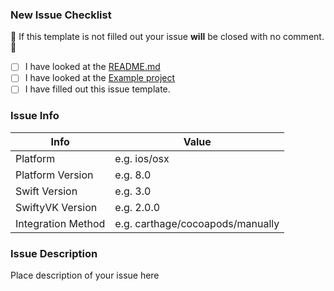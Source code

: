 ### New Issue Checklist

🚫 If this template is not filled out your issue **will** be closed with no comment. 🚫

* [ ] I have looked at the [README.md](./README.md)
* [ ] I have looked at the [Example project](./Example)
* [ ] I have filled out this issue template.

### Issue Info

 Info                    | Value                               |
-------------------------|-------------------------------------|
 Platform                | e.g. ios/osx
 Platform Version        | e.g. 8.0
  Swift Version          | e.g. 3.0
 SwiftyVK Version        | e.g. 2.0.0
 Integration Method      | e.g. carthage/cocoapods/manually
 
### Issue Description

Place description of your issue here
